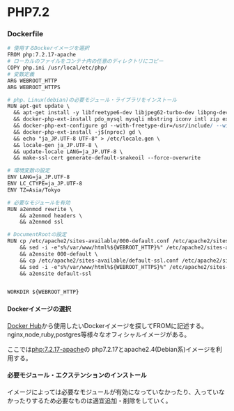PHP7.2 
==========

### Dockerfile
```apache
# 使用するDockerイメージを選択
FROM php:7.2.17-apache
# ローカルのファイルをコンテナ内の任意のディレクトリにコピー
COPY php.ini /usr/local/etc/php/
# 変数定義
ARG WEBROOT_HTTP
ARG WEBROOT_HTTPS

# php、Linux(debian)の必要モジュール・ライブラリをインストール
RUN apt-get update \
  && apt-get install -y libfreetype6-dev libjpeg62-turbo-dev libpng-dev libmcrypt-dev libicu-dev libjpeg-dev iputils-ping net-tools wget curl git vim locales ssl-cert \
  && docker-php-ext-install pdo_mysql mysqli mbstring iconv intl zip exif \
  && docker-php-ext-configure gd --with-freetype-dir=/usr/include/ --with-jpeg-dir=/usr/include/ \
  && docker-php-ext-install -j$(nproc) gd \
  && echo "ja_JP.UTF-8 UTF-8" > /etc/locale.gen \
  && locale-gen ja_JP.UTF-8 \
  && update-locale LANG=ja_JP.UTF-8 \
  && make-ssl-cert generate-default-snakeoil --force-overwrite 

# 環境変数の設定
ENV LANG=ja_JP.UTF-8
ENV LC_CTYPE=ja_JP.UTF-8
ENV TZ=Asia/Tokyo

# 必要なモジュールを有効
RUN a2enmod rewrite \
    && a2enmod headers \
    && a2enmod ssl

# DocumentRootの設定
RUN cp /etc/apache2/sites-available/000-default.conf /etc/apache2/sites-available/000-default.conf.orig \
    && sed -i -e"s%/var/www/html%${WEBROOT_HTTP}%" /etc/apache2/sites-available/000-default.conf \
    && a2ensite 000-default \ 
    && cp /etc/apache2/sites-available/default-ssl.conf /etc/apache2/sites-available/default-ssl.conf.orig \
    && sed -i -e"s%/var/www/html%${WEBROOT_HTTPS}%" /etc/apache2/sites-available/default-ssl.conf \
    && a2ensite default-ssl


WORKDIR ${WEBROOT_HTTP}
```

#### Dockerイメージの選択
[Docker Hub](https://hub.docker.com/)から使用したいDockerイメージを探してFROMに記述する。
nginx,node,ruby,postgres等様々なオフィシャルイメージがある。

ここでは[php:7.2.17-apache](https://hub.docker.com/_/php?tab=description&page=2)の
php7.2.17とapache2.4(Debian系)イメージを利用する。

#### 必要モジュール・エクステンションのインストール
イメージによっては必要なモジュールが有効になっていなかったり、入っていなかったりするため必要なものは適宜追加・削除をしていく。

